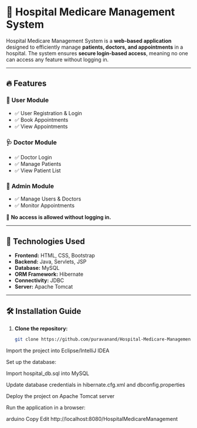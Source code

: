 # 🏥 Hospital Medicare Management System

Hospital Medicare Management System is a **web-based application** designed to efficiently manage **patients, doctors, and appointments** in a hospital. The system ensures **secure login-based access**, meaning no one can access any feature without logging in.

---

## 🔥 Features

### 👤 **User Module**
- ✅ User Registration & Login  
- ✅ Book Appointments  
- ✅ View Appointments  

### 🩺 **Doctor Module**
- ✅ Doctor Login  
- ✅ Manage Patients  
- ✅ View Patient List  

### 🔐 **Admin Module**
- ✅ Manage Users & Doctors  
- ✅ Monitor Appointments  

🚫 **No access is allowed without logging in.**  

---

## 🚀 Technologies Used

- **Frontend:** HTML, CSS, Bootstrap  
- **Backend:** Java, Servlets, JSP  
- **Database:** MySQL  
- **ORM Framework:** Hibernate  
- **Connectivity:** JDBC  
- **Server:** Apache Tomcat  

---

## 🛠️ Installation Guide

1. **Clone the repository:**
   ```sh
   git clone https://github.com/puravanand/Hospital-Medicare-Management.git
Import the project into Eclipse/IntelliJ IDEA

Set up the database:

Import hospital_db.sql into MySQL

Update database credentials in hibernate.cfg.xml and dbconfig.properties

Deploy the project on Apache Tomcat server

Run the application in a browser:

arduino
Copy
Edit
http://localhost:8080/HospitalMedicareManagement
